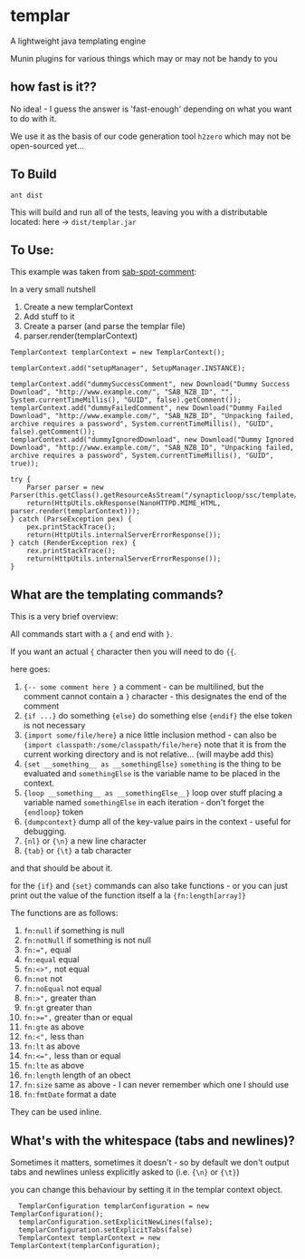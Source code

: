 templar
=======
A lightweight java templating engine

Munin plugins for various things which may or may not be handy to you

## how fast is it??

No idea! - I guess the answer is 'fast-enough' depending on what you want to do with it.

We use it as the basis of our code generation tool ```h2zero``` which may not be open-sourced yet...

## To Build

```ant dist```

This will build and run all of the tests, leaving you with a distributable located: here -> ```dist/templar.jar```

## To Use:

This example was taken from [sab-spot-comment](http://synapticloop.github.io/sab-spot-comment/):

In a very small nutshell

  1. Create a new templarContext
  1. Add stuff to it
  1. Create a parser (and parse the templar file)
  1. parser.render(templarContext)

```
TemplarContext templarContext = new TemplarContext();

templarContext.add("setupManager", SetupManager.INSTANCE);

templarContext.add("dummySuccessComment", new Download("Dummy Success Download", "http://www.example.com/", "SAB_NZB_ID", "", System.currentTimeMillis(), "GUID", false).getComment());
templarContext.add("dummyFailedComment", new Download("Dummy Failed Download", "http://www.example.com/", "SAB_NZB_ID", "Unpacking failed, archive requires a password", System.currentTimeMillis(), "GUID", false).getComment());
templarContext.add("dummyIgnoredDownload", new Download("Dummy Ignored Download", "http://www.example.com/", "SAB_NZB_ID", "Unpacking failed, archive requires a password", System.currentTimeMillis(), "GUID", true));

try {
	Parser parser = new Parser(this.getClass().getResourceAsStream("/synapticloop/ssc/template/admin.templar"));
	return(HttpUtils.okResponse(NanoHTTPD.MIME_HTML, parser.render(templarContext)));
} catch (ParseException pex) {
	pex.printStackTrace();
	return(HttpUtils.internalServerErrorResponse());
} catch (RenderException rex) {
	rex.printStackTrace();
	return(HttpUtils.internalServerErrorResponse());
}
```

## What are the templating commands?

This is a very brief overview:

All commands start with a ```{``` and end with ```}```.

If you want an actual ```{``` character then you will need to do ```{{```.

here goes:

  1. ```{-- some comment here }``` a comment - can be multilined, but the comment cannot contain a ```}``` character - this designates the end of the comment
  1. ```{if ...}``` do something ```{else}``` do something else ```{endif}``` the else token is not necessary
  1. ```{import some/file/here}``` a nice little inclusion method - can also be ```{import classpath:/some/classpath/file/here}``` note that it is from the current working directory and is not relative... (will maybe add this)
  1. ```{set __something__ as __somethingElse}``` ```something``` is the thing to be evaluated and ```somethingElse``` is the variable name to be placed in the context.
  1. ```{loop __something__ as __somethingElse__}``` loop over stuff placing a variable named ```somethingElse``` in each iteration - don't forget the ```{endloop}``` token
  1. ```{dumpcontext}``` dump all of the key-value pairs in the context - useful for debugging.
  1. ```{nl}``` or ```{\n}``` a new line character
  1. ```{tab}``` or ```{\t}``` a tab character

and that should be about it.

for the ```{if}``` and ```{set}``` commands can also take functions - or you can just print out the value of the function itself a la ```{fn:length[array]}```

The functions are as follows:

  1. ```fn:null``` if something is null 
  1. ```fn:notNull``` if something is not null
  1. ```fn:=",``` equal
  1. ```fn:equal``` equal
  1. ```fn:<>",``` not equal
  1. ```fn:not``` not
  1. ```fn:noEqual``` not equal
  1. ```fn:>",``` greater than
  1. ```fn:gt``` greater than
  1. ```fn:>=",``` greater than or equal
  1. ```fn:gte``` as above
  1. ```fn:<",``` less than
  1. ```fn:lt``` as above
  1. ```fn:<=",``` less than or equal
  1. ```fn:lte``` as above
  1. ```fn:length``` length of an obect
  1. ```fn:size``` same as above - I can never remember which one I should use
  1. ```fn:fmtDate``` format a date

They can be used inline.

## What's with the whitespace (tabs and newlines)?

Sometimes it matters, sometimes it doesn't - so by default we don't output tabs and newlines unless explicitly asked to (i.e. ```{\n}``` or ```{\t}```)

you can change this behaviour by setting it in the templar context object.

```
  TemplarConfiguration templarConfiguration = new TemplarConfiguration();
  templarConfiguration.setExplicitNewLines(false);
  templarConfiguration.setExplicitTabs(false)
  TemplarContext templarContext = new TemplarContext(templarConfiguration);
```